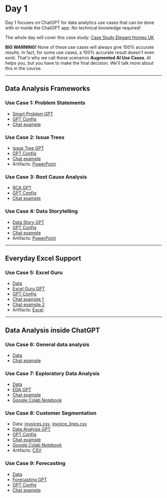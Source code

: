 # Day 1

Day 1 focuses on ChatGPT for data analytics use cases that can be done with or inside the ChatGPT app. No technical knowledge required!

The whole day will cover this case study: [Case Study Elegant Homes UK](https://github.com/tobiaszwingmann/chatgpt-for-data-analytics-bootcamp/blob/main/day%201/Case%20Study%20Elegant%20Homes%20UK.pdf)

**BIG WARNING!** None of these use cases will always give 100% accurate results. In fact, for some use cases, a 100% accurate result doesn't even exist. That's why we call these scenarios **Augmented AI Use Cases**. AI helps you, but you have to make the final decision. We'll talk more about this in the course.

---

## Data Analysis Frameworks
### Use Case 1: Problem Statements
- [Smart Problem GPT](https://chatgpt.com/g/g-tHZOlUaYD-smart-problem-gpt)
- [GPT Config](https://github.com/tobiaszwingmann/chatgpt-for-data-analytics-bootcamp/blob/main/day%201/gpt-configs/01_smart-problem-gpt.md)
- [Chat example](https://chatgpt.com/share/68a04842-8f28-800b-b1b8-47fe2ba648bc)

### Use Case 2: Issue Trees
- [Issue Tree GPT](https://chatgpt.com/g/g-qaKT45vrL-issue-tree-gpt)
- [GPT Config](https://github.com/tobiaszwingmann/chatgpt-for-data-analytics-bootcamp/blob/main/day%201/gpt-configs/02_issue-tree-gpt.md)
- [Chat example](https://chatgpt.com/share/68a06db4-830c-800b-896c-4f9f4e073ffc)
- Artifacts: [PowerPoint](https://github.com/tobiaszwingmann/chatgpt-for-data-analytics-bootcamp/blob/main/day%201/artifacts/Elegant_Homes_Segmentation_Issue_Tree.pptx)

### Use Case 3: Root Cause Analysis
- [RCA GPT](https://chatgpt.com/g/g-68a595214cdc8191885d097cdd8243d2-rca-gpt)
- [GPT Config](https://github.com/tobiaszwingmann/chatgpt-for-data-analytics-bootcamp/blob/main/day%201/gpt-configs/03_rca-gpt.md)
- [Chat example](https://chatgpt.com/share/68a59710-69e0-800b-8428-847b2ad415f0)

### Use Case 4: Data Storytelling
- [Data Story GPT](https://chatgpt.com/g/g-68a5979657f88191bf8edb5aa6c632e4-data-storytelling-gpt)
- [GPT Config](https://github.com/tobiaszwingmann/chatgpt-for-data-analytics-bootcamp/blob/main/day%201/gpt-configs/04_data-storytelling-gpt.md)
- [Chat example](https://chatgpt.com/share/68a59c59-2820-800b-9c7b-bc4f69a3da26)
- Artifacts: [PowerPoint](https://github.com/tobiaszwingmann/chatgpt-for-data-analytics-bootcamp/blob/main/day%201/artifacts/Elegant_Homes_Segmentation_Presentation.pptx)

---

## Everyday Excel Support 
### Use Case 5: Excel Guru
- [Data](https://github.com/tobiaszwingmann/chatgpt-for-data-analytics-bootcamp/blob/main/data/consolidated_customer_report.xlsx)
- [Excel Guru GPT](https://chatgpt.com/g/g-68a4cf16611c81919e185a006c193d70-excel-guru)
- [GPT Config](https://github.com/tobiaszwingmann/chatgpt-for-data-analytics-bootcamp/blob/main/day%201/gpt-configs/05_excel-guru-gpt.md)
- [Chat example 1](https://chatgpt.com/share/68a4d93d-1804-800b-b3cf-f20ad782a770)
- [Chat example 2](https://chatgpt.com/share/68a4d6b7-aa94-800b-9ff3-bc4ff3acff23)
- Artifacts: [Excel](https://github.com/tobiaszwingmann/chatgpt-for-data-analytics-bootcamp/blob/main/day%201/artifacts/consolidated_customer_report_with_segments.xlsx)

---

## Data Analysis inside ChatGPT
### Use Case 6: General data analysis
- [Data](https://github.com/tobiaszwingmann/chatgpt-for-data-analytics-bootcamp/blob/main/data/consolidated_customer_report_tidy.xlsx)
- [Chat example](https://chatgpt.com/share/68a57d5e-d20c-800b-886a-4fa6571d1c75)

### Use Case 7: Exploratory Data Analysis
- [Data](https://github.com/tobiaszwingmann/chatgpt-for-data-analytics-bootcamp/blob/main/data/consolidated_customer_report_tidy.xlsx)
- [EDA GPT](https://chatgpt.com/g/g-68a37ec2e9208191862b8cc8a9dec43f-eda-gpt)
- [Chat example](https://chatgpt.com/share/68a5aebb-a3a8-800b-831e-9159ccca0a73)
- [Google Colab Notebook](https://colab.research.google.com/drive/1qfhc7__I0594N2eKzghVITDlDk8Ubizv?usp=sharing) 

### Use Case 8: Customer Segmentation
- Data: [invoices.csv](https://github.com/tobiaszwingmann/chatgpt-for-data-analytics-bootcamp/blob/main/data/invoices.csv), [invoice_lines.csv](https://github.com/tobiaszwingmann/chatgpt-for-data-analytics-bootcamp/blob/main/data/invoice_lines.csv)
- [Data Analysis GPT](https://chatgpt.com/g/g-68a49ec824048191a708c1d4db73d1d3-data-analysis-gpt)
- [GPT Config](https://github.com/tobiaszwingmann/chatgpt-for-data-analytics-bootcamp/blob/main/day%201/gpt-configs/00_data-analysis-gpt.md)
- [Chat example](https://chatgpt.com/share/68a591a9-4330-800b-82fd-17fc5a363611)
- [Google Colab Notebook](https://colab.research.google.com/drive/1DN07oMF_55huORgH9fYPjZiF0q5auGL7?usp=sharing)
- Artifacts: [CSV](https://github.com/tobiaszwingmann/chatgpt-for-data-analytics-bootcamp/blob/main/day%201/artifacts/invoices_with_b2b_b2c.csv)

### Use Case 9: Forecasting
- [Data](https://github.com/tobiaszwingmann/chatgpt-for-data-analytics-bootcamp/blob/main/day%201/artifacts/invoices_with_b2b_b2c.csv)
- [Forecasting GPT](https://chatgpt.com/g/g-68a4c571de948191949d40f3b67cbcc8-forecasting-gpt)
- [GPT Config](https://github.com/tobiaszwingmann/chatgpt-for-data-analytics-bootcamp/blob/main/day%201/gpt-configs/07_forecasting-gpt.md)
- [Chat example](https://chatgpt.com/share/68a5b09d-49c4-800b-af5c-37366222c85a)

